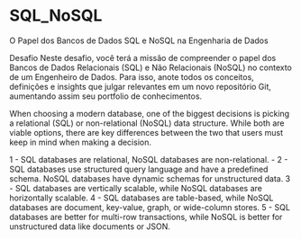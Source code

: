 # SQL_NoSQL 
 O Papel dos Bancos de Dados SQL e NoSQL na Engenharia de Dados

Desafio
Neste desafio, você terá a missão de compreender o papel dos Bancos de Dados Relacionais (SQL) e Não Relacionais (NoSQL) no contexto de um Engenheiro de Dados. Para isso, anote todos os conceitos, definições e insights que julgar relevantes em um novo repositório Git, aumentando assim seu portfolio de conhecimentos.

When choosing a modern database, one of the biggest decisions is picking a relational (SQL) or non-relational (NoSQL) data structure. While both are viable options, there are key differences between the two that users must keep in mind when making a decision.

1 - SQL databases are relational, NoSQL databases are non-relational. - 
2 - SQL databases use structured query language and have a predefined schema. NoSQL databases have dynamic schemas for unstructured data.
3 - SQL databases are vertically scalable, while NoSQL databases are horizontally scalable.
4 - SQL databases are table-based, while NoSQL databases are document, key-value, graph, or wide-column stores.
5 - SQL databases are better for multi-row transactions, while NoSQL is better for unstructured data like documents or JSON.
